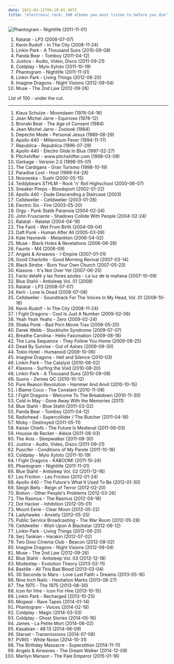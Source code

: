 ```yaml
---
date: 2021-04-11T04:29:01.407Z
title: "electronic rock: 100 albums you must listen to before you die"
---
```

![Phantogram - Nightlife (2011-11-01)](http://coverartarchive.org/release/36658539-f440-4696-b80f-3365d4cac746/6164467859-500.jpg "Phantogram - Nightlife (2011-11-01)")
<ol class="albums">
<li data-cover="http://coverartarchive.org/release/6f260569-6480-4bff-a9a9-e9b055624fe1/18464208583-500.jpg" data-tags="electronic" role="button">Ratatat - LP3 (2008-07-07)</li>
<li data-cover="http://coverartarchive.org/release/e6e974fb-9b0c-43dd-8919-024021995df0/19088510476-500.jpg" data-tags="electronic rock" role="button">Kevin Rudolf - In The City (2008-11-24)</li>
<li data-cover="https://img.discogs.com/E1rJV7-RN_OBhBtQnvJOdGKZbto=/fit-in/600x517/filters:strip_icc():format(jpeg):mode_rgb():quality(90)/discogs-images/R-8316881-1464046210-4791.jpeg.jpg" data-tags="alternative rock, electronic, rock" role="button">Linkin Park - A Thousand Suns (2010-09-08)</li>
<li data-cover="http://coverartarchive.org/release/8d5b56e7-7412-4724-9407-039e64ecd014/13800964524-500.jpg" data-tags="indie, experimental, experimental rock, paw tracks" role="button">Panda Bear - Tomboy (2011-04-12)</li>
<li data-cover="https://img.discogs.com/NReFsjxoYdr2yKqTGkr_LHFjyjM=/fit-in/300x300/filters:strip_icc():format(jpeg):mode_rgb():quality(90)/discogs-images/R-3190739-1319809652.jpeg.jpg" data-tags="electronic" role="button">Justice - Audio, Video, Disco (2011-09-21)</li>
<li data-cover="http://coverartarchive.org/release/0f26e8f3-b85c-457e-8893-5cd1edaa19a2/11469180351-500.jpg" data-tags="rock, alternative, britpop" role="button">Coldplay - Mylo Xyloto (2011-10-19)</li>
<li data-cover="http://coverartarchive.org/release/36658539-f440-4696-b80f-3365d4cac746/6164467859-500.jpg" data-tags="trip-hop, indie, experimental, indie rock, indietronica, shoegaze, dream pop, neo-psychedelia, electronic rock, newgaze, my gang 11, de cumparat" role="button">Phantogram - Nightlife (2011-11-01)</li>
<li data-cover="http://coverartarchive.org/release/bb58b36a-81ce-4b61-a757-fc937b9f95f4/7388937676-500.jpg" data-tags="alternative rock" role="button">Linkin Park - Living Things (2012-06-20)</li>
<li data-cover="http://coverartarchive.org/release/e7bf831c-fff2-4758-a026-4432fd957bd3/6796107819-500.jpg" data-tags="indie rock, alternative, alternative rock" role="button">Imagine Dragons - Night Visions (2012-09-04)</li>
<li data-cover="http://coverartarchive.org/release/e3c0e7c7-df7c-4b51-9894-e45d1480e7b5/11088776135-500.jpg" data-tags="alternative rock" role="button">Muse - The 2nd Law (2012-09-26)</li>
</ol>
List of 100 - under the cut.
<!-- more -->

_________________

<ol class="albums">
<li data-cover="http://coverartarchive.org/release/3eed1de9-3977-44cc-8e76-f442676698c9/19003555871-500.jpg" data-tags="electronic" role="button">
Klaus Schulze - Moondawn (1976-04-16)
</li>
<li data-cover="http://coverartarchive.org/release/4e279fc4-0c80-332c-aae0-941d114b0fed/1270665099-500.jpg" data-tags="electronic" role="button">
Jean Michel Jarre - Equinoxe (1978-12)
</li>
<li data-cover="http://coverartarchive.org/release/ae5397d7-e758-4d53-a46f-d2def9c92fcb/11912984799-500.jpg" data-tags="80s, new wave" role="button">
Bronski Beat - The Age of Consent (1984)
</li>
<li data-cover="https://img.discogs.com/v4UGajqzHWsZSyHZGbTqJ0wFlQo=/fit-in/600x524/filters:strip_icc():format(jpeg):mode_rgb():quality(90)/discogs-images/R-13876365-1563109546-8393.jpeg.jpg" data-tags="electronic" role="button">
Jean Michel Jarre - Zoolook (1984)
</li>
<li data-cover="https://img.discogs.com/JBUG1xfc809-ZU4bxD4P7GTntmw=/fit-in/559x493/filters:strip_icc():format(jpeg):mode_rgb():quality(90)/discogs-images/R-530734-1303470847.jpeg.jpg" data-tags="80s" role="button">
Depeche Mode - Personal Jesus (1989-08-29)
</li>
<li data-cover="http://coverartarchive.org/release/d81eed84-88b5-4a32-95ca-4d858c38b16a/4665702075-500.jpg" data-tags="electronic" role="button">
Apollo 440 - Millennium Fever (1994-11-17)
</li>
<li data-cover="http://coverartarchive.org/release/c6bee5c2-f5b2-3339-ab89-a13f7d7c1f41/13753506399-500.jpg" data-tags="female vocalists, indie rock, 90s, pop-rock" role="button">
Republica - Republica (1996-07-29)
</li>
<li data-cover="http://coverartarchive.org/release/6da3c2e5-cfe5-458f-a202-8d4dc6473981/13803321396-500.jpg" data-tags="electronic" role="button">
Apollo 440 - Electro Glide In Blue (1997-02-27)
</li>
<li data-cover="http://coverartarchive.org/release/c5a908ac-d628-4b53-83b9-c0f6a282d028/17537115760-500.jpg" data-tags="industrial, industrial rock, industrial metal" role="button">
Pitchshifter - www.pitchshifter.com (1998-03-09)
</li>
<li data-cover="http://coverartarchive.org/release/0caa32f8-85be-339f-ade9-d2ce32a6a1f7/5995318726-500.jpg" data-tags="90s, rock, alternative" role="button">
Garbage - Version 2.0 (1998-05-01)
</li>
<li data-cover="http://coverartarchive.org/release/70f5e652-0a10-37ca-8d1d-1610ca3cfa29/3711112834-500.jpg" data-tags="rock, 90s, female vocalists" role="button">
The Cardigans - Gran Turismo (1998-10-19)
</li>
<li data-cover="https://img.discogs.com/IrPgeuAaT2g3YFS9j_LV1JErqJw=/fit-in/600x600/filters:strip_icc():format(jpeg):mode_rgb():quality(90)/discogs-images/R-3981598-1351321028-9016.jpeg.jpg" data-tags="synthpop" role="button">
Paradise Lost - Host (1999-04-28)
</li>
<li data-cover="http://coverartarchive.org/release/33f0bb8d-c07f-406e-9146-a786f258e569/8345837686-500.jpg" data-tags="electronic, rock, alternative rock, soft rock, electronic rock" role="button">
Nosowska - Sushi (2000-05-15)
</li>
<li data-cover="https://img.discogs.com/H7d9Z1IAa4sSAKiUTri6zDYdiC0=/fit-in/600x600/filters:strip_icc():format(jpeg):mode_rgb():quality(90)/discogs-images/R-375064-1557511438-7181.jpeg.jpg" data-tags="rock, soft, electronic rock" role="button">
Teddybears STHLM - Rock 'n' Roll Highschool (2000-06-07)
</li>
<li data-cover="https://img.discogs.com/lU8JOpVOHgwTfqSW8uc0IhKzrUM=/fit-in/553x482/filters:strip_icc():format(jpeg):mode_rgb():quality(90)/discogs-images/R-1290388-1206828056.jpeg.jpg" data-tags="trip-hop" role="button">
Sneaker Pimps - Bloodsport (2002-01-22)
</li>
<li data-cover="https://img.discogs.com/uFSSM5NNiwabWvmXZimpTwyjLkg=/fit-in/488x473/filters:strip_icc():format(jpeg):mode_rgb():quality(90)/discogs-images/R-80637-1363860266-6734.jpeg.jpg" data-tags="electronic, electronic rock" role="button">
Apollo 440 - Dude Descending a Staircase (2003)
</li>
<li data-cover="http://coverartarchive.org/release/ef4485c0-a652-4fd5-903f-b5ba6e299361/6596488540-500.jpg" data-tags="industrial, industrial metal" role="button">
Celldweller - Celldweller (2003-01-28)
</li>
<li data-cover="https://img.discogs.com/eMQQeWN88L92aQyCEfAU2kIQNJk=/fit-in/528x534/filters:strip_icc():format(jpeg):mode_rgb():quality(90)/discogs-images/R-376779-1128950534.jpeg.jpg" data-tags="rock, indie, disco rock" role="button">
Electric Six - Fire (2003-05-20)
</li>
<li data-cover="http://coverartarchive.org/release/4f7e499c-f3fb-388e-bab2-c717355dcb33/27009614431-500.jpg" data-tags="industrial, industrial rock, synth-rock, orgy" role="button">
Orgy - Punk Statik Paranoia (2004-02-24)
</li>
<li data-cover="http://coverartarchive.org/release/0c18d5dd-3e3d-459c-b647-80734819d072/20451673315-500.jpg" data-tags="alternative, experimental" role="button">
John Frusciante - Shadows Collide With People (2004-02-24)
</li>
<li data-cover="http://coverartarchive.org/release/a8e06d12-4721-44ba-aa4e-d64d217f8b3e/10083827034-500.jpg" data-tags="electronic, instrumental" role="button">
Ratatat - Ratatat (2004-04-19)
</li>
<li data-cover="https://img.discogs.com/987NsiAX9j24z4m0p8rzVHyEEAk=/fit-in/400x398/filters:strip_icc():format(jpeg):mode_rgb():quality(90)/discogs-images/R-334652-1097616842.jpg.jpg" data-tags="indie" role="button">
The Faint - Wet From Birth (2004-09-04)
</li>
<li data-cover="http://coverartarchive.org/release/9c02dc5c-6725-314b-a5d1-b6097ff0c6ce/13716662046-500.jpg" data-tags="electronic, house" role="button">
Daft Punk - Human After All (2005-03-09)
</li>
<li data-cover="https://img.discogs.com/K8wuXm7t8XdYis3Gq-03yQBwGAs=/fit-in/225x225/filters:strip_icc():format(jpeg):mode_rgb():quality(90)/discogs-images/R-721994-1151857747.jpeg.jpg" data-tags="female vocalists" role="button">
Kate Havnevik - Melankton (2006-04-02)
</li>
<li data-cover="http://coverartarchive.org/release/f1458768-777e-4d46-96eb-2d0e6d8cbaa0/13574722523-500.jpg" data-tags="alternative rock" role="button">
Muse - Black Holes & Revelations (2006-06-28)
</li>
<li data-cover="http://coverartarchive.org/release/29098068-a708-458b-96e6-839ae7fb6554/3102701745-500.jpg" data-tags="post-rock, shoegaze" role="button">
Faunts - M4 (2006-09)
</li>
<li data-cover="http://coverartarchive.org/release/e1058f8d-d271-492b-8a18-d625b2f65d54/26595077311-500.jpg" data-tags="alternative rock" role="button">
Angels & Airwaves - I-Empire (2007-01-01)
</li>
<li data-cover="http://coverartarchive.org/release/a890e9a6-90cf-4665-8928-2123f792355f/2960964314-500.jpg" data-tags="rock, pop punk" role="button">
Good Charlotte - Good Morning Revival (2007-03-14)
</li>
<li data-cover="http://coverartarchive.org/release/09b6385e-472c-3037-8867-3aa4cd86d84a/4406297639-500.jpg" data-tags="electro" role="button">
Black Strobe - Burn Your Own Church (2007-05-23)
</li>
<li data-cover="https://via.placeholder.com/450" data-tags="electronic rock" role="button">
Klaxons - It's Not Over Yet (2007-06-25)
</li>
<li data-cover="http://coverartarchive.org/release/a5f7d155-695d-4a0e-a384-6c1fddb7dbee/9472199885-500.jpg" data-tags="electronic pop, electronic rock, pop rock alternativo, descubierto en 2013, discovered in 2013, facto delafe y las flores azules" role="button">
Facto delafé y las flores azules - La luz de la mañana (2007-10-09)
</li>
<li data-cover="http://coverartarchive.org/release/95582db6-a82d-48e2-9e2a-5c7e4753e6ec/5956871605-500.jpg" data-tags="industrial, electronic" role="button">
Blue Stahli - Antisleep Vol. 01 (2008)
</li>
<li data-cover="http://coverartarchive.org/release/6f260569-6480-4bff-a9a9-e9b055624fe1/18464208583-500.jpg" data-tags="electronic" role="button">
Ratatat - LP3 (2008-07-07)
</li>
<li data-cover="http://coverartarchive.org/release/7e03de41-4397-4757-9e8b-9703d19c8440/5877736768-500.jpg" data-tags="gothic rock, pop" role="button">
Kerli - Love Is Dead (2008-07-08)
</li>
<li data-cover="http://coverartarchive.org/release/7ce22fe1-051d-47c8-ac86-a1a1c57d5879/5463327431-500.jpg" data-tags="industrial" role="button">
Celldweller - Soundtrack For The Voices In My Head, Vol. 01 (2008-10-16)
</li>
<li data-cover="http://coverartarchive.org/release/e6e974fb-9b0c-43dd-8919-024021995df0/19088510476-500.jpg" data-tags="electronic rock" role="button">
Kevin Rudolf - In The City (2008-11-24)
</li>
<li data-cover="https://img.discogs.com/eBjlrPWpv-NLJ4p89IdNXafbUJ8=/fit-in/400x400/filters:strip_icc():format(jpeg):mode_rgb():quality(90)/discogs-images/R-2193238-1272728551.jpeg.jpg" data-tags="indie rock, chiptune, electronic rock, nes-rock" role="button">
I Fight Dragons - Cool Is Just A Number (2009-02-06)
</li>
<li data-cover="https://img.discogs.com/--Waz9y-p3BIi5g9nZG1egGA1iM=/fit-in/600x596/filters:strip_icc():format(jpeg):mode_rgb():quality(90)/discogs-images/R-407281-1440370129-6345.jpeg.jpg" data-tags="electronic" role="button">
Yeah Yeah Yeahs - Zero (2009-02-24)
</li>
<li data-cover="http://coverartarchive.org/release/d2a17662-ed52-436f-81f3-358c289104fa/15021205186-500.jpg" data-tags="funk rock, electronic rock" role="button">
Shaka Ponk - Bad Porn Movie Trax (2009-05-25)
</li>
<li data-cover="https://img.discogs.com/VEH-venpOnoNeugFgxNsFF93fAw=/fit-in/350x350/filters:strip_icc():format(jpeg):mode_rgb():quality(90)/discogs-images/R-1840864-1247067954.jpeg.jpg" data-tags="electronic, alternative, experimental, experimental rock, electronic rock, alt. rock" role="button">
Derek Webb - Stockholm Syndrome (2009-07-07)
</li>
<li data-cover="https://img.discogs.com/Ol6Od8y22PCszrbfRY3qa-Fn7l4=/fit-in/600x600/filters:strip_icc():format(jpeg):mode_rgb():quality(90)/discogs-images/R-3311219-1520977198-6129.jpeg.jpg" data-tags="electronic" role="button">
Breathe Carolina - Hello Fascination (2009-08-18)
</li>
<li data-cover="http://coverartarchive.org/release/f1c777b5-712d-4134-a5fc-ce50181a2dbe/4226151140-500.jpg" data-tags="industrial, industrial rock, industrial metal, electronic rock" role="button">
The Luna Sequence - They Follow You Home (2009-08-25)
</li>
<li data-cover="http://coverartarchive.org/release/fad2af28-b836-4304-82aa-1cfdd3626588/8298746171-500.jpg" data-tags="alternative rock, rock" role="button">
Dead By Sunrise - Out of Ashes (2009-09-30)
</li>
<li data-cover="https://img.discogs.com/fPRaFPdnrNcEuhIZkSVlDnlhiEc=/fit-in/225x225/filters:strip_icc():format(jpeg):mode_rgb():quality(90)/discogs-images/R-2442497-1451244676-2555.jpeg.jpg" data-tags="rock, humanoid, german, tokio hotel" role="button">
Tokio Hotel - Humanoid (2009-10-06)
</li>
<li data-cover="http://coverartarchive.org/release/f66518b0-c5d3-4643-bf63-e1ac257c3131/13140342040-500.jpg" data-tags="imagine dragons" role="button">
Imagine Dragons - Hell and Silence (2010-03)
</li>
<li data-cover="http://coverartarchive.org/release/c2074cb6-a185-4bfd-86de-decf013117d3/3194850526-500.jpg" data-tags="synthpop, electronic rock" role="button">
Linkin Park - The Catalyst (2010-08-02)
</li>
<li data-cover="https://img.discogs.com/ETH3FHLuyysOIt3UHKrVsVbluro=/fit-in/200x200/filters:strip_icc():format(jpeg):mode_rgb():quality(90)/discogs-images/R-2461659-1285365333.jpeg.jpg" data-tags="indie rock, nu-rave, alternative rock" role="button">
Klaxons - Surfing the Void (2010-08-20)
</li>
<li data-cover="https://img.discogs.com/E1rJV7-RN_OBhBtQnvJOdGKZbto=/fit-in/600x517/filters:strip_icc():format(jpeg):mode_rgb():quality(90)/discogs-images/R-8316881-1464046210-4791.jpeg.jpg" data-tags="alternative rock, electronic, rock" role="button">
Linkin Park - A Thousand Suns (2010-09-08)
</li>
<li data-cover="https://img.discogs.com/Iugg7vm8-5jEl5QKHr6tDtvYxpI=/fit-in/600x541/filters:strip_icc():format(jpeg):mode_rgb():quality(90)/discogs-images/R-2494901-1399047156-6163.jpeg.jpg" data-tags="4 me, aggro synthpop" role="button">
Suuns - Zeroes QC (2010-10-12)
</li>
<li data-cover="https://img.discogs.com/Smab0rHJyMWYmaulLuMDPaBSPjY=/fit-in/600x589/filters:strip_icc():format(jpeg):mode_rgb():quality(90)/discogs-images/R-2500444-1497387809-9706.jpeg.jpg" data-tags="electronic" role="button">
Pure Reason Revolution - Hammer And Anvil (2010-10-15)
</li>
<li data-cover="http://coverartarchive.org/release/ec6b20dc-8165-44b3-8fb4-fc3c8e54c6dd/2589776232-500.jpg" data-tags="electronic" role="button">
I Blame Coco - The Constant (2010-11-08)
</li>
<li data-cover="http://coverartarchive.org/release/d40b27b4-0414-4f4f-ac1c-592a30b4225e/2603102123-500.jpg" data-tags="pop, alternative rock, chiptune, electronic rock" role="button">
I Fight Dragons - Welcome To The Breakdown (2010-11-30)
</li>
<li data-cover="http://coverartarchive.org/release/6fe6179a-6ae4-4436-950e-aaea4b2653c5/14003687395-500.jpg" data-tags="electro, dark, industrial, synth, synthpop, gothic rock, electro rock, aggro, electronic rock, belarus, synthrock, everything i need, lacrimaindarkness, angstwave, lacrima in darkness, synth gothic, 4 me, shadowplay release, aggro synthpop" role="button">
Cold in May - Gone Away With the Memories (2011)
</li>
<li data-cover="http://coverartarchive.org/release/93b9d79e-7422-4c97-81ab-fea8ed068973/10666955584-500.jpg" data-tags="industrial, electronic" role="button">
Blue Stahli - Blue Stahli (2011-03-02)
</li>
<li data-cover="http://coverartarchive.org/release/8d5b56e7-7412-4724-9407-039e64ecd014/13800964524-500.jpg" data-tags="indie, experimental, experimental rock, paw tracks" role="button">
Panda Bear - Tomboy (2011-04-12)
</li>
<li data-cover="https://via.placeholder.com/450" data-tags="electronic rock" role="button">
Radiohead - Supercollider / The Butcher (2011-04-16)
</li>
<li data-cover="https://img.discogs.com/LPA2w-4DjKaKa7J63lr9HZWhFIc=/fit-in/500x457/filters:strip_icc():format(jpeg):mode_rgb():quality(90)/discogs-images/R-389573-1393368466-9302.jpeg.jpg" data-tags="electronic, ambient" role="button">
Moby - Destroyed (2011-05-11)
</li>
<li data-cover="https://img.discogs.com/kZPd2fmvmZ_9jSpe7sW6nI6Wzu8=/fit-in/555x323/filters:strip_icc():format(jpeg):mode_rgb():quality(90)/discogs-images/R-2375517-1280377713.jpeg.jpg" data-tags="indie" role="button">
Kaiser Chiefs - The Future Is Medieval (2011-06-03)
</li>
<li data-cover="https://img.discogs.com/lNa7DQOqw9Z-CMhjsfHA6wpJf7E=/fit-in/600x600/filters:strip_icc():format(jpeg):mode_rgb():quality(90)/discogs-images/R-3086811-1315087650.jpeg.jpg" data-tags="indietronica, synthpop, electro-rock, electronic rock" role="button">
Housse de Racket - Alésia (2011-08-03)
</li>
<li data-cover="https://img.discogs.com/4Efv_gcSQ7JFwUvbbjJjq2gKjYo=/fit-in/300x300/filters:strip_icc():format(jpeg):mode_rgb():quality(90)/discogs-images/R-3164083-1318678986.jpeg.jpg" data-tags="alternative rock, space rock, favorite, electronic rock" role="button">
The Anix - Sleepwalker (2011-08-30)
</li>
<li data-cover="https://img.discogs.com/NReFsjxoYdr2yKqTGkr_LHFjyjM=/fit-in/300x300/filters:strip_icc():format(jpeg):mode_rgb():quality(90)/discogs-images/R-3190739-1319809652.jpeg.jpg" data-tags="electronic" role="button">
Justice - Audio, Video, Disco (2011-09-21)
</li>
<li data-cover="http://coverartarchive.org/release/e3d38348-6cec-47da-92ad-49969812116b/28429823396-500.jpg" data-tags="alternative rock, experimental" role="button">
Puscifer - Conditions of My Parole (2011-10-18)
</li>
<li data-cover="http://coverartarchive.org/release/0f26e8f3-b85c-457e-8893-5cd1edaa19a2/11469180351-500.jpg" data-tags="rock, alternative, britpop" role="button">
Coldplay - Mylo Xyloto (2011-10-19)
</li>
<li data-cover="http://coverartarchive.org/release/7c639c90-ffa1-4372-88eb-5080d1ac87e0/13113750570-500.jpg" data-tags="chiptune, powerpop, electronic rock" role="button">
I Fight Dragons - KABOOM! (2011-10-24)
</li>
<li data-cover="http://coverartarchive.org/release/36658539-f440-4696-b80f-3365d4cac746/6164467859-500.jpg" data-tags="trip-hop, indie, experimental, indie rock, indietronica, shoegaze, dream pop, neo-psychedelia, electronic rock, newgaze, my gang 11, de cumparat" role="button">
Phantogram - Nightlife (2011-11-01)
</li>
<li data-cover="http://coverartarchive.org/release/ed02a78d-89e9-4896-8628-556aade14e5a/2278111608-500.jpg" data-tags="industrial metal" role="button">
Blue Stahli - Antisleep Vol. 02 (2011-12-16)
</li>
<li data-cover="http://coverartarchive.org/release/4aad4fc2-43ea-440e-8743-5aabacb6bcaa/4410509751-500.jpg" data-tags="alternative rock, symphonic rock, electronic rock, classical crossover" role="button">
Les Friction - Les Friction (2012-01-24)
</li>
<li data-cover="https://img.discogs.com/uFSSM5NNiwabWvmXZimpTwyjLkg=/fit-in/488x473/filters:strip_icc():format(jpeg):mode_rgb():quality(90)/discogs-images/R-80637-1363860266-6734.jpeg.jpg" data-tags="electronic, electronic rock" role="button">
Apollo 440 - The Future's What It Used To Be (2012-01-30)
</li>
<li data-cover="http://coverartarchive.org/release/afc47229-be68-49be-9306-6563a2acbad8/3180799317-500.jpg" data-tags="noise pop, indie rock" role="button">
Sleigh Bells - Reign of Terror (2012-02-20)
</li>
<li data-cover="https://img.discogs.com/CKYwnnaX5Vz0CMfc4RXqxVPc0xY=/fit-in/596x600/filters:strip_icc():format(jpeg):mode_rgb():quality(90)/discogs-images/R-3431855-1524164703-2890.jpeg.jpg" data-tags="experimental, experimental rock, indietronica, electro-rock, electronic rock, fatcat records, 010s, my gang 12" role="button">
Breton - Other People's Problems (2012-03-26)
</li>
<li data-cover="http://coverartarchive.org/release/88b326d1-7b63-4304-b403-d7ff46d56109/2491087347-500.jpg" data-tags="pop, alternative rock, soft rock" role="button">
The Rasmus - The Rasmus (2012-04-18)
</li>
<li data-cover="https://img.discogs.com/hjGA7Jy4uN5ae32xic_A5matwbc=/fit-in/300x300/filters:strip_icc():format(jpeg):mode_rgb():quality(90)/discogs-images/R-3565560-1335516191.jpeg.jpg" data-tags="alternative rock" role="button">
Dot Hacker - Inhibition (2012-05-01)
</li>
<li data-cover="http://coverartarchive.org/release/ee805eba-996b-48c6-bccb-52b6ff5f4dd7/1017565236-500.jpg" data-tags="folk, indie, drone" role="button">
Mount Eerie - Clear Moon (2012-05-22)
</li>
<li data-cover="http://coverartarchive.org/release/1db3ba5c-d568-45db-b0c9-4ceccb16d780/1093276486-500.jpg" data-tags="new wave" role="button">
Ladyhawke - Anxiety (2012-05-25)
</li>
<li data-cover="https://img.discogs.com/2TkSVXGW0WrjZ5DL0i2wE3Js3lc=/fit-in/500x500/filters:strip_icc():format(jpeg):mode_rgb():quality(90)/discogs-images/R-3862348-1347269597-1941.jpeg.jpg" data-tags="electronic rock, psb, post-dance edu-rock" role="button">
Public Service Broadcasting - The War Room (2012-05-28)
</li>
<li data-cover="http://coverartarchive.org/release/d6bab60f-cbda-45f4-82eb-a183b0c66ff1/26903112583-500.jpg" data-tags="electronic rock, dubstep" role="button">
Celldweller - Wish Upon A Blackstar (2012-06-12)
</li>
<li data-cover="http://coverartarchive.org/release/bb58b36a-81ce-4b61-a757-fc937b9f95f4/7388937676-500.jpg" data-tags="alternative rock" role="button">
Linkin Park - Living Things (2012-06-20)
</li>
<li data-cover="http://coverartarchive.org/release/1d7d74f6-0053-4d5f-a48e-183ba418269f/1509338950-500.jpg" data-tags="alternative rock" role="button">
Serj Tankian - Harakiri (2012-07-02)
</li>
<li data-cover="http://coverartarchive.org/release/e9abd378-bb2c-4c66-af8a-ffef8e9d0a59/1924752901-500.jpg" data-tags="indie, indie rock" role="button">
Two Door Cinema Club - Beacon (2012-08-02)
</li>
<li data-cover="http://coverartarchive.org/release/e7bf831c-fff2-4758-a026-4432fd957bd3/6796107819-500.jpg" data-tags="indie rock, alternative, alternative rock" role="button">
Imagine Dragons - Night Visions (2012-09-04)
</li>
<li data-cover="http://coverartarchive.org/release/e3c0e7c7-df7c-4b51-9894-e45d1480e7b5/11088776135-500.jpg" data-tags="alternative rock" role="button">
Muse - The 2nd Law (2012-09-26)
</li>
<li data-cover="http://coverartarchive.org/release/3b2426c4-bf0b-48bc-9a73-160f42c1003f/2859176153-500.jpg" data-tags="electronic, dubstep, industrial, industrial rock, electronic rock" role="button">
Blue Stahli - Antisleep Vol. 03 (2012-12-18)
</li>
<li data-cover="http://coverartarchive.org/release/87e1d9bd-a13b-4ff3-9964-cfd4e5ae2ffe/6892823160-500.jpg" data-tags="dubstep" role="button">
Modestep - Evolution Theory (2013-02-11)
</li>
<li data-cover="http://coverartarchive.org/release/994546f3-b9f6-459b-8a6c-76333b476067/7153579947-500.jpg" data-tags="indie, alternative, indie rock" role="button">
Bastille - All This Bad Blood (2013-03-04)
</li>
<li data-cover="http://coverartarchive.org/release/efb5dd61-f5ea-4b24-b5d9-2db78ff449b7/4400428039-500.jpg" data-tags="alternative rock" role="button">
30 Seconds to Mars - Love Lust Faith + Dreams (2013-05-16)
</li>
<li data-cover="http://coverartarchive.org/release/001e6c1b-c0ba-4455-b784-2a9ee9ae91e7/6355720082-500.jpg" data-tags="industrial, industrial rock, electronic" role="button">
Nine Inch Nails - Hesitation Marks (2013-08-27)
</li>
<li data-cover="http://coverartarchive.org/release/ac2b87af-2774-4575-a72a-db31c8865264/5068034405-500.jpg" data-tags="indie rock, indie pop" role="button">
The 1975 - The 1975 (2013-08-30)
</li>
<li data-cover="http://coverartarchive.org/release/3a784ab7-7606-4ad6-9803-944730bd6eb3/8958043238-500.jpg" data-tags="alternative rock, icon for hire" role="button">
Icon for Hire - Icon For Hire (2013-10-15)
</li>
<li data-cover="http://coverartarchive.org/release/9f332dc1-bc91-422d-9f83-a95d0a818d61/17661352244-500.jpg" data-tags="electronic, dubstep, remix" role="button">
Linkin Park - Recharged (2013-10-25)
</li>
<li data-cover="http://coverartarchive.org/release/eac0fab9-d4d3-452a-a90e-12648c291187/8379301227-500.jpg" data-tags="post-rock" role="button">
Mogwai - Rave Tapes (2014-01-14)
</li>
<li data-cover="http://coverartarchive.org/release/192ef3d0-9f54-426c-9485-b867c7d3798b/6482224398-500.jpg" data-tags="indie pop, trip-hop, alternative" role="button">
Phantogram - Voices (2014-02-18)
</li>
<li data-cover="http://coverartarchive.org/release/64faf9c1-193d-4df7-b07c-6280a516e89a/6996154269-500.jpg" data-tags="white music for white people, hitler, adolf hitler, brown music for pink people, racism in music sucks, reincarnation of hitler, bonehead, heil hitler, white powder, anticommunist, brutal nazi scumcore with fascist influence and guest vocalist adolf hitler, white powercore, nazi kircore, anal music for anal people, nazi scumcore, my brother became nazi fucking scum after listening to this, nazi fucking scum, only cocksuckers can listen to this shit" role="button">
Coldplay - Magic (2014-03-03)
</li>
<li data-cover="http://coverartarchive.org/release/49dab146-5393-4686-bb79-efbb1fa43648/22395430275-500.jpg" data-tags="pop, electronic, alternative, alternative rock, coldplay" role="button">
Coldplay - Ghost Stories (2014-05-16)
</li>
<li data-cover="http://coverartarchive.org/release/09e58ce4-a2b6-4214-b7ab-e822960d2a33/7637224037-500.jpg" data-tags="pop, alternative rock, indie rock, electronic rock, cooking vinyl, bmg" role="button">
James - La Petite Mort (2014-06-02)
</li>
<li data-cover="http://coverartarchive.org/release/c0f4080d-4c57-4740-9b95-92486791b000/7175573731-500.jpg" data-tags="rock, british, alternative, alternative rock" role="button">
Kasabian - 48:13 (2014-06-09)
</li>
<li data-cover="http://coverartarchive.org/release/4785004d-ea89-4397-909c-312d97826d45/7445539786-500.jpg" data-tags="progressive metal, alternative metal, electronic, symphonic" role="button">
Starset - Transmissions (2014-07-08)
</li>
<li data-cover="http://coverartarchive.org/release/cf45de5e-7850-4d5e-89c4-7495473e62d3/9018530456-500.jpg" data-tags="alternative rock, electronic" role="button">
PVRIS - White Noise (2014-10-31)
</li>
<li data-cover="http://coverartarchive.org/release/e3ba1c3c-1319-44f7-a812-dbc9042eea01/8795270288-500.jpg" data-tags="industrial rock, synth rock" role="button">
The Birthday Massacre - Superstition (2014-11-11)
</li>
<li data-cover="http://coverartarchive.org/release/4b8dca06-99d1-48e1-b18c-7375f1b11bae/12157816350-500.jpg" data-tags="alternative, alternative rock, electronic rock" role="button">
Angels & Airwaves - The Dream Walker (2014-12-09)
</li>
<li data-cover="http://coverartarchive.org/release/2fe0a7ce-6876-44a6-b966-6f5fe466473b/9837934274-500.jpg" data-tags="alternative rock, hard rock, rock, blues rock" role="button">
Marilyn Manson - The Pale Emperor (2015-01-16)
</li>
</ol>